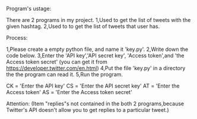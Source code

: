 Program's ustage:

There are 2 programs in my project.
1,Used to get the list of tweets with the given hashtag.
2,Used to to get the list of tweets that user has.

Process:

1,Please  create  a empty python file, and  name it 'key.py'.
2,Write down the code below.
3,Enter the 'API key','API secret key', 'Access token',and 'the Access token secret' (you can get it from https://developer.twitter.com/en.html)
4,Put the file  'key.py' in a directory the the program can read it.
5,Run the program.

CK = 'Enter the API key'
CS = 'Enter the API secret key'
AT = 'Enter the Access token'
AS = 'Enter the Access token secret'

Attention:
 (Item "replies"s not contained in the both 2 programs,because Twitter's API doesn't allow you to get replies to a particular tweet.)